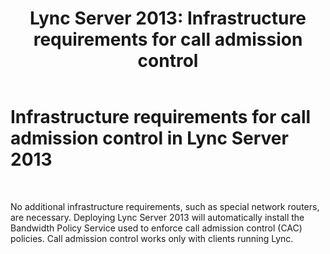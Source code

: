 ﻿---
title: 'Lync Server 2013: Infrastructure requirements for call admission control'
TOCTitle: Infrastructure requirements for call admission control
ms:assetid: 52be8826-5796-407b-92fc-32f29a6a933c
ms:mtpsurl: https://technet.microsoft.com/en-us/library/Gg398346(v=OCS.15)
ms:contentKeyID: 48184157
ms.date: 07/23/2014
mtps_version: v=OCS.15
---

# Infrastructure requirements for call admission control in Lync Server 2013

 


No additional infrastructure requirements, such as special network routers, are necessary. Deploying Lync Server 2013 will automatically install the Bandwidth Policy Service used to enforce call admission control (CAC) policies. Call admission control works only with clients running Lync.

